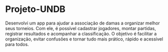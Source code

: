 # Projeto-UNDB
Desenvolvi um app para ajudar a associação de damas a organizar melhor seus torneios. Com ele, é possível cadastrar jogadores, montar partidas, registrar resultados e acompanhar a classificação. O objetivo é facilitar a organização, evitar confusões e tornar tudo mais prático, rápido e acessível para todos.
